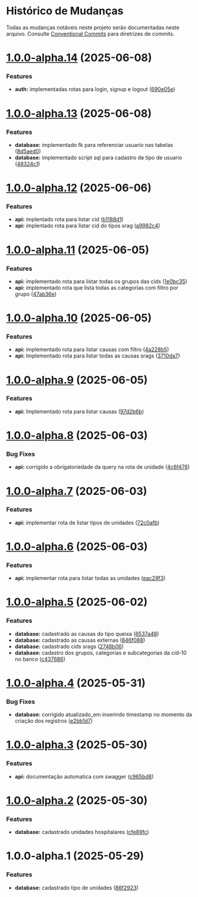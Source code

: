 # Histórico de Mudanças

Todas as mudanças notáveis neste projeto serão documentadas neste arquivo. Consulte [Conventional Commits](https://www.conventionalcommits.org/pt-br/v1.0.0/) para diretrizes de commits.

# [1.0.0-alpha.14](https://github.com/heyitsmepablo/sigsars/compare/v1.0.0-alpha.13...v1.0.0-alpha.14) (2025-06-08)


### Features

* **auth:** implementadas rotas para login, signup e logout ([690e05e](https://github.com/heyitsmepablo/sigsars/commit/690e05e8c8c5f07b76b25e55bbadc1b11efdcca3))

# [1.0.0-alpha.13](https://github.com/heyitsmepablo/sigsars/compare/v1.0.0-alpha.12...v1.0.0-alpha.13) (2025-06-08)


### Features

* **database:** implementado fk para referenciar usuario nas tabelas ([8d5aed0](https://github.com/heyitsmepablo/sigsars/commit/8d5aed032562891485b03a58bf899319f8b771b8))
* **database:** implementado script sql  para cadastro de tipo de usuario ([48324c1](https://github.com/heyitsmepablo/sigsars/commit/48324c14a847f87b7373dbbbfeac5864f02f41a2))

# [1.0.0-alpha.12](https://github.com/heyitsmepablo/sigsars/compare/v1.0.0-alpha.11...v1.0.0-alpha.12) (2025-06-06)


### Features

* **api:** implentado rota para listar cid ([b1188d1](https://github.com/heyitsmepablo/sigsars/commit/b1188d1c81f6b89a8eff71b01d3346e817c17e2b))
* **api:** implentado rota para listar cid do tipos srag ([a9982c4](https://github.com/heyitsmepablo/sigsars/commit/a9982c4468789cba72f9bac454b18f97cea6b597))

# [1.0.0-alpha.11](https://github.com/heyitsmepablo/sigsars/compare/v1.0.0-alpha.10...v1.0.0-alpha.11) (2025-06-05)


### Features

* **api:** implementado rota para listar todas os grupos das cids ([1e0bc35](https://github.com/heyitsmepablo/sigsars/commit/1e0bc35c2831637bf2b651d87280ad10df6ee735))
* **api:** implementado rota que lista todas as categorias com filtro por grupo ([47ab36e](https://github.com/heyitsmepablo/sigsars/commit/47ab36eee19fe44b345961c29382bef67ab1738b))

# [1.0.0-alpha.10](https://github.com/heyitsmepablo/sigsars/compare/v1.0.0-alpha.9...v1.0.0-alpha.10) (2025-06-05)


### Features

* **api:** implementado rota para listar causas com filtro ([4a228b5](https://github.com/heyitsmepablo/sigsars/commit/4a228b5c46333b5172a1fa0769fde44044312419))
* **api:** Implementado rota para listar todas as causas srags ([3710da7](https://github.com/heyitsmepablo/sigsars/commit/3710da7df854a11c8c4018607303f9e6c257b5fe))

# [1.0.0-alpha.9](https://github.com/heyitsmepablo/sigsars/compare/v1.0.0-alpha.8...v1.0.0-alpha.9) (2025-06-05)


### Features

* **api:** Implementado rota para listar causas ([97d2b6b](https://github.com/heyitsmepablo/sigsars/commit/97d2b6be831c5dcaa3630968f297f4a7c26fe040))

# [1.0.0-alpha.8](https://github.com/heyitsmepablo/sigsars/compare/v1.0.0-alpha.7...v1.0.0-alpha.8) (2025-06-03)


### Bug Fixes

* **api:** corrigido a obrigatoriedade da query na rota de unidade ([4c6f476](https://github.com/heyitsmepablo/sigsars/commit/4c6f476c7c28cd27df6345221958230ca973ff00))

# [1.0.0-alpha.7](https://github.com/heyitsmepablo/sigsars/compare/v1.0.0-alpha.6...v1.0.0-alpha.7) (2025-06-03)


### Features

* **api:** implementar rota de listar tipos de unidades ([72c0afb](https://github.com/heyitsmepablo/sigsars/commit/72c0afb0a8534dea5e04e75009dda2c97a22151f))

# [1.0.0-alpha.6](https://github.com/heyitsmepablo/sigsars/compare/v1.0.0-alpha.5...v1.0.0-alpha.6) (2025-06-03)


### Features

* **api:** implementar rota para listar todas as unidades ([eac29f3](https://github.com/heyitsmepablo/sigsars/commit/eac29f336e2df1379480ce8e3f879daddbd76aac))

# [1.0.0-alpha.5](https://github.com/heyitsmepablo/sigsars/compare/v1.0.0-alpha.4...v1.0.0-alpha.5) (2025-06-02)


### Features

* **database:** cadastrado as causas do tipo queixa ([6537a48](https://github.com/heyitsmepablo/sigsars/commit/6537a48246d9a3eb8b53298bc8c0fb789e18f1ef))
* **database:** cadastrado as causas externas ([846f088](https://github.com/heyitsmepablo/sigsars/commit/846f088a262887bf2c0146b045d78321b90c682f))
* **database:** cadastrado cids srags ([2748b06](https://github.com/heyitsmepablo/sigsars/commit/2748b06ebf17f78f2c06b55e6c9c3d7599e0eb5e))
* **database:** cadastro dos grupos, categorias e subcategorias da cid-10 no banco ([c437686](https://github.com/heyitsmepablo/sigsars/commit/c437686ee0b6bf8d3dbe98bcd143580cb005610f))

# [1.0.0-alpha.4](https://github.com/heyitsmepablo/sigsars/compare/v1.0.0-alpha.3...v1.0.0-alpha.4) (2025-05-31)


### Bug Fixes

* **database:** corrigido atualizado_em inserindo timestamp no momento da criação dos registros ([e2bb1d7](https://github.com/heyitsmepablo/sigsars/commit/e2bb1d71e13262300b996dc4d636d5b2af7a0005))

# [1.0.0-alpha.3](https://github.com/heyitsmepablo/sigsars/compare/v1.0.0-alpha.2...v1.0.0-alpha.3) (2025-05-30)


### Features

* **api:** documentação automatica com swagger ([c965bd8](https://github.com/heyitsmepablo/sigsars/commit/c965bd8ce51bf3f10023d44508cb88fd1a472fd6))

# [1.0.0-alpha.2](https://github.com/heyitsmepablo/sigsars/compare/v1.0.0-alpha.1...v1.0.0-alpha.2) (2025-05-30)


### Features

* **database:** cadastrado unidades hospitalares ([cfe89fc](https://github.com/heyitsmepablo/sigsars/commit/cfe89fcd6a006fb8319b6a9d0f7aeb62a7e69b90))

# 1.0.0-alpha.1 (2025-05-29)


### Features

* **database:** cadastrado tipo de unidades ([86f2923](https://github.com/heyitsmepablo/sigsars/commit/86f292369f5fb9a5168a11ce39eae2f5353b2986))
